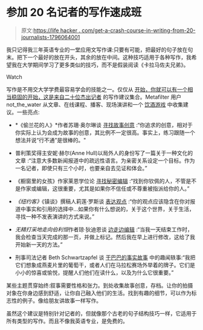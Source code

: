 # 参加 20 名记者的写作速成班

> 原文:[https://life hacker . com/get-a-crash-course-in-writing-from-20-journalists-1796064001](https://lifehacker.com/get-a-crash-course-in-writing-from-20-journalists-1796064001)

我只记得我三年英语专业的一堂应用文写作课:只要有可能，把最好的句子放在句末。把下一个最好的放在开头，其余的放在中间。这种技巧适用于各种写作，我希望我在大学期间学习了更多类似的技巧，而不是假装阅读《卡拉马佐夫兄弟》。

Watch

写作是不用交大学学费最容易学会的技能之一。仅仅从 [开始，你就可以有一个相当稳固的开始，这是来自二十位杰出记者](http://www.metafilter.com/167584/There-has-to-be-tension-There-has-to-be-an-adversary) 的写作建议集合。Metafilter 用户 not_the_water 从文章、在线课程、播客、现场演讲和一个 [饮酒游戏](http://pitchpublishprosper.com/name-narrative-drinking-game-writers/) 中收集建议。一些亮点:

*   *《偷兰花的人》*作者苏珊·奥尔琳谈 [寻找故事创意](https://www.youtube.com/watch?v=PvCHi0hkv_8) :“你追求的创意，相对于你实际上认为会成为故事的创意，其比例不一定很高。事实上，练习跟随一个想法并说“行不通”是很棒的。"
*   普利策奖得主安妮·赫尔(Anne Hull)以局外人的身份写了一篇关于一种文化的文章 :“注意大多数新闻报道中的疏远性语言。为亲密关系设定一个目标。作为一名记者，即使只有三个小时，也要亲自去见证和体会。”
*   《橱窗里的女孩》作家莱恩学位论 [寻找秘密编辑](https://www.poynter.org/2015/feed-the-goat-and-other-lessons-on-reporting-and-writing-from-lane-degregory/380754/) :“找到你钦佩的人，不管是不是作家或编辑，这很重要，尤其是如果你不信任或不尊重被指派给你的人。”
*   *《纽约客》*《镇谈》撰稿人莉莲·罗斯谈 [表达观点](http://www.newyorker.com/magazine/2001/05/14/the-fun-of-it) :“你的观点应该隐含在你对报道中事实和引用的选择中...如果你有什么想说的，关于这个世界，关于生活，寻找一种不发表演讲的方式来说。”

*   *无精打采地走向伯利恒*作者琼·狄迪恩谈 [边走边编辑](https://www.nypl.org/blog/2015/01/29/podcast-joan-didion) :“当我一天结束工作时，我会检查当天完成的那一页，并做上标记。然后我在早上进行修改，这给了我开始新一天的方法。”
*   刑事司法记者 Beth Schwartzapfel 谈 [干巴巴的事实故事](https://www.cjr.org/the_feature/tiny-narratives-news.php) 中的趣闻轶事:“我把它们想象成燕麦片里的葡萄干，或者人们在马拉松赛场外举着的牌子。它们是小小的惊喜或愉悦，提醒人们他们在读什么，以及为什么它很重要。”

某些主题贯穿始终:叙事需要性格和张力。到处收集故事创意，存档。让你的拍摄对象在你身边感到舒适，让你自己融入他们的生活。找到有趣的细节，可以作为标志性的例子。像给朋友讲故事一样写作。

虽然这个建议是特别针对记者的，但就像那个古老的句子结构技巧一样，它适用于所有类型的写作。而且不像我英语专业，是免费的。